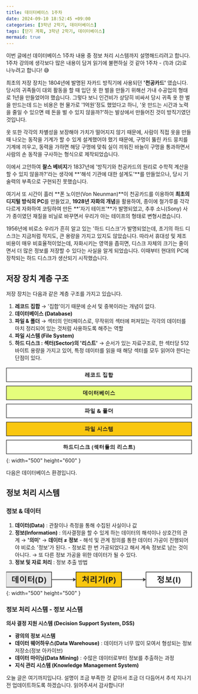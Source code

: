 ```yaml
---
title: 데이터베이스 1주차
date: 2024-09-10 18:52:45 +09:00
categories: [3학년 2학기, 데이터베이스]
tags: [단기 계획, 3학년 2학기, 데이터베이스]
mermaid: true
---
```


이번 글에선 데이터베이스 1주차 내용 중 정보 처리 시스템까지 설명해드리려고 합니다.  
1주차 강의에 생각보다 많은 내용이 담겨 읽기에 불편하실 것 같아 1주차 - (1)과 (2)로 나누려고 합니다! 😅

최초의 저장 장치는 1804년에 발명된 자카드 방직기에 사용되던 **'천공카드'** 였습니다.  
당시의 귀족들이 대외 활동을 할 때 입던 옷 한 벌을 만들기 위해선 가내 수공업의 형태로 1년을 만들었어야 했습니다. 그렇다 보니 인건비가 상당히 비싸서 당시 귀족 옷 한 벌을 만드는데 드는 비용은 현 물가로 '1억원'정도 했었다고 하니, '옷 만드는 시간과 노력을 줄일 수 있으면 떼 돈을 벌 수 있지 않을까?'하는 발상에서 만들어진 것이 방직기였던 것입니다.

옷 또한 각각의 차별성을 보장해야 가치가 떨어지지 않기 때문에, 사람이 직접 옷을 만들 때 나오는 동작을 기계가 할 수 있게 설계했어야 했기 때문에, 구멍이 뚫린 카드 뭉치를 기계에 끼우고, 동력을 가하면 해당 구멍에 맞춰 실이 끼워진 바늘이 구멍을 통과하면서 사람의 손 동작을 구사하는 형식으로 제작되었습니다.

이에서 고안하여 **찰스 베비지**가 1837년에 '방직기와 천공카드의 원리로 수학적 계산을 할 수 있지 않을까?'라는 생각에 **'해석 기관에 대한 설계도'**를 만들었으나, 당시 기술력의 부족으로 구현되진 못했습니다.

여기서 또 시간이 흘러 **폰 노이만(Von Neunman)**이 천공카드를 이용하여 **최초의 디지털 방식의 PC**를 만들었고, **1928년 자화의 개념**을 활용하여, 종이에 철가루를 각각 다르게 자화하여 코팅하여 만든 **'자기 테이프'**가 발명되었고, 추후 소니(Sony) 사가 종이였던 재질을 비닐로 바꾸면서 우리가 아는 테이프의 형태로 변형시켰습니다.

1956년에 비로소 우리가 흔히 알고 있는 '하드 디스크'가 발명되었는데, 초기의 하드 디스크는 지금처럼 작지도, 큰 용량을 가지고 있지도 않았습니다. 따라서 휴대성 및 제조 비용이 매우 비효율적이었는데, 자화시키는 영역을 좁히면, 디스크 자체의 크기는 줄이면서 더 많은 정보를 저장할 수 있다는 사실을 알게 되었습니다. 이때부터 현대의 PC에 장착되는 하드 디스크가 생산되기 시작했습니다.

## **저장 장치 계층 구조**

저장 장치는 다음과 같은 계층 구조를 가지고 있습니다.

1. **레코드 집합**
   → '집합'이기 때문에 순서 및 중복이라는 개념이 없다.
2. **데이터베이스 (Database)**
3. **파일 & 폴더**
   → 섹터의 인터페이스로, 무작위의 섹터에 퍼져있는 각각의 데이터를 마치 정리되어 있는 것처럼 사용하도록 해주는 역할
4. **파일 시스템 (File System)**
5. **하드 디스크 : 섹터(Sector)의 '리스트'**
   → 순서가 있는 자료구조로, 한 섹터당 512바이트 용량을 가지고 있어, 특정 데이터를 읽을 때 해당 섹터를 모두 읽어야 한다는 단점이 있다.

![Desktop View](/assets/img/database/hierarchy.jpg){: width="500" height="600" }

다음은 데이터베이스 환경입니다.

## **정보 처리 시스템**

### **정보 & 데이터**

1. **데이터(Data)** : 관찰이나 측정을 통해 수집된 사실이나 값
2. **정보(Information)** : 의사결정을 할 수 있게 하는 데이터의 해석이나 상호간의 관계 → **'의미'**
   → **데이터 ≠ 정보** - 해석 및 관계 정의를 통한 데이터 가공이 진행되어야 비로소 '정보'가 된다. - 정보로 한 번 가공되었다고 해서 계속 정보로 남는 것이 아니다. → 또 다른 정보 가공을 위한 데이터가 될 수 있다.
3. **정보 및 자료 처리** : 정보 추출 방법

![Desktop View](/assets/img/database/process.jpg){: width="500" height="500" }

### 정보 처리 시스템 - **정보 시스템**

**의사 결정 지원 시스템 (Decision Support System, DSS)**

- **광의의 정보 시스템**
- **데이터 웨어하우스(Data Warehouse)** : 데이터가 너무 많이 모여서 형성되는 정보 저장소(정보 아카이브)
- **데이터 마이닝(Data Mining)** : 수많은 데이터로부터 정보를 추출하는 과정
- **지식 관리 시스템 (Knowledge Management System)**

오늘 글은 여기까지입니다. 설명이 조금 부족한 것 같아서 조금 더 다듬어서 추석 지나기 전 업데이트하도록 하겠습니다. 읽어주셔서 감사합니다!
